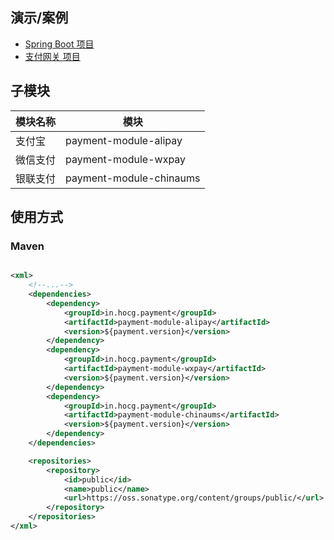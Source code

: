 ## 演示/案例

- [Spring Boot 项目](./payment-samples/payment-spring-boot-sample/README.md)
- [支付网关 项目](https://github.com/hocgin/payment-gateway)

## 子模块

| 模块名称 | 模块 |
|---|---|
| 支付宝 | payment-module-alipay |
| 微信支付 | payment-module-wxpay |
| 银联支付 | payment-module-chinaums |

## 使用方式

### Maven

```xml

<xml>
    <!--...-->
    <dependencies>
        <dependency>
            <groupId>in.hocg.payment</groupId>
            <artifactId>payment-module-alipay</artifactId>
            <version>${payment.version}</version>
        </dependency>
        <dependency>
            <groupId>in.hocg.payment</groupId>
            <artifactId>payment-module-wxpay</artifactId>
            <version>${payment.version}</version>
        </dependency>
        <dependency>
            <groupId>in.hocg.payment</groupId>
            <artifactId>payment-module-chinaums</artifactId>
            <version>${payment.version}</version>
        </dependency>
    </dependencies>

    <repositories>
        <repository>
            <id>public</id>
            <name>public</name>
            <url>https://oss.sonatype.org/content/groups/public/</url>
        </repository>
    </repositories>
</xml>
```
